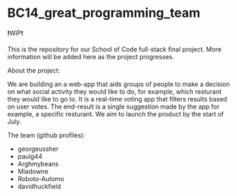 # BC14_great_programming_team

❗WIP❗

This is the repository for our School of Code full-stack final project. More information will be added here as the project progresses. 

About the project:

We are building an a web-app that aids groups of people to make a decision on what social activity they would like to do, for example, which resturant they would like to go to. It is a real-time voting app that filters results based on user votes. The end-result is a single suggestion made by the app for example, a specific resturant. 
We aim to launch the product by the start of July.

The team (github profiles):

- georgeussher
- paulg44
- Arghmybeans
- Miadowne
- Roboto-Automo
- davidhuckfield
